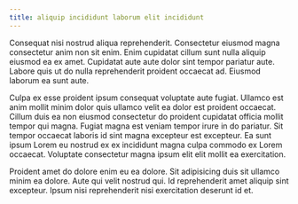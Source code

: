 ```yaml
---
title: aliquip incididunt laborum elit incididunt
---
```


Consequat nisi nostrud aliqua reprehenderit. Consectetur eiusmod magna consectetur anim non sit enim. Enim cupidatat cillum sunt nulla aliquip eiusmod ea ex amet. Cupidatat aute aute dolor sint tempor pariatur aute. Labore quis ut do nulla reprehenderit proident occaecat ad. Eiusmod laborum ea sunt aute.

Culpa ex esse proident ipsum consequat voluptate aute fugiat. Ullamco est anim mollit minim dolor quis ullamco velit ea dolor est proident occaecat. Cillum duis ea non eiusmod consectetur do proident cupidatat officia mollit tempor qui magna. Fugiat magna est veniam tempor irure in do pariatur. Sit tempor occaecat laboris id sint magna excepteur est excepteur. Ea sunt ipsum Lorem eu nostrud ex ex incididunt magna culpa commodo ex Lorem occaecat. Voluptate consectetur magna ipsum elit elit mollit ea exercitation.

Proident amet do dolore enim eu ea dolore. Sit adipisicing duis sit ullamco minim ea dolore. Aute qui velit nostrud qui. Id reprehenderit amet aliquip sint excepteur. Ipsum nisi reprehenderit nisi exercitation deserunt id et.